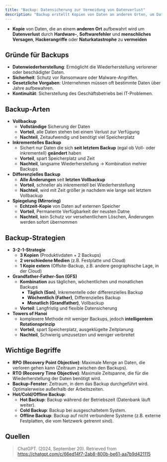 ```yaml
---
title: "Backup: Datensicherung zur Vermeidung von Datenverlust"
description: "Backup erstellt Kopien von Daten an anderen Orten, um Datenverlust durch Fehler oder Angriffe zu vermeiden. Arten sind Voll-, Inkrementell-, Differenziell- und Spiegelung. Strategien wie 3-2-1 und GFS gewährleisten Sicherheit. Wichtige Begriffe sind RPO und RTO."
---
```


- **Kopie** von Daten, die an einem **anderen Ort** aufbewahrt wird um **Datenverlust** durch **Hardware-**, **Softwarefehler** und **menschliches Versagen**, **Hackerangriffe** oder **Naturkatastrophe** zu **vermeiden**

## Gründe für Backups
- **Datenwiederherstellung**: Ermöglicht die Wiederherstellung verlorener oder beschädigter Daten.
- **Sicherheit**: Schutz vor Ransomware oder Malware-Angriffen.
- **Gesetzliche Vorgaben**: Unternehmen müssen oft bestimmte Daten über Jahre aufbewahren.
- **Kontinuität**: Sicherstellung des Geschäftsbetriebs bei IT-Problemen.

## Backup-Arten
- **Vollbackup**
	- **Vollständige** Sicherung der Daten
	- **Vorteil**, alle Daten stehen bei einem Verlust zur Verfügung
	- **Nachteil**, Zeitaufwendig und benötigt viel Speicherplatz
- **Inkrementelles Backup**
	- Sichert nur Daten die sich **seit letztem Backup** (egal ob Voll- oder inkrementell) **geändert** haben
	- **Vorteil**, spart Speicherplatz und Zeit
	- **Nachteil**, langsame Wiederherstellung -> Kombination mehrer Backups
- **Differenzielles Backup**
	- **Alle Änderungen** seit **letzten Vollbackup**
	- **Vorteil**, schneller als inkrementell bei Wiederherstellung
	- **Nachteil**, wird mit Zeit größer je nachdem wie lange seit letztem Vollbackup
- **Spiegelung (Mirroring)**
	- **Echtzeit-Kopie** von Daten auf externen Speicher
	- **Vorteil**, Permanente Verfügbarkeit der neusten Datne
	- **Nachteil**, kein Schutz vor versehentlichem Löschen, Änderungen werden sofort übernommen

## Backup-Strategien
- **3-2-1-Strategie**
	- **3 Kopien** (Produktivdaten + 2 Backups)
	- **2 verschiedene Medien** (z.B. Festplatte und Cloud)
	- **1 Kopie extern** (Offsite-Backup, z.B. andere geographische Lage, in der Cloud)
- **Grandfather-Father-Son (GFS)**
	- **Kombination** aus täglichen, wöchentlichen und monatlichen Backups
		- **Täglich (Son)**, Inkrementelle oder differenzielles Backup
		- **Wöchentlich (Father)**, Differenzielles Backup
		- **Monatlich (Grandfather)**, Vollbackup
	- **Vorteil**: Langfristig und flexible Datensicherung
- **Towers of Hanoi**
	- komplexere Methode mit weniger Backups, jedoch **intelligentem Rotationsprinzip**
	- **Vorteil**, spart Speicherplatz, ausgeklügelte Zeitplanung
	- **Nachteil**, Schwierig umzusetzen und weniger verbreitet

## Wichtige Begriffe

- **RPO (Recovery Point Objective)**: Maximale Menge an Daten, die verloren gehen kann (Zeitraum zwischen den Backups).
- **RTO (Recovery Time Objective)**: Maximale Zeitspanne, die für die Wiederherstellung der Daten benötigt wird.
- **Backup-Fenster**: Zeitraum, in dem das Backup durchgeführt wird. Optimalerweise außerhalb der Arbeitszeiten.
- **Hot/Cold/Offline Backup**:
    - **Hot Backup**: Backup während der Betriebszeit (Datenbank läuft weiter).
    - **Cold Backup**: Backup bei ausgeschaltetem System.
    - **Offline Backup**: Backup auf nicht verbundene Systeme (z.B. externe Festplatten, die vom Netzwerk getrennt sind).

## Quellen

> ChatGPT. (2024, September 20). Retrieved from https://chatgpt.com/c/66ed14f7-2ab8-800b-be61-aa7b9d421115